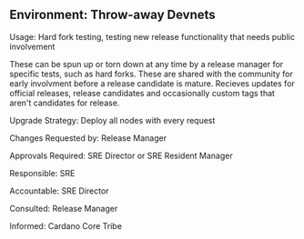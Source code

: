 ## Environment: Throw-away Devnets

Usage: Hard fork testing, testing new release functionality that needs public involvement

These can be spun up or torn down at any time by a release manager for specific tests, such as hard forks.
These are shared with the community for early involvment before a release candidate is mature.
Recieves updates for official releases, release candidates and occasionally custom tags that aren't candidates for release.

Upgrade Strategy: Deploy all nodes with every request

Changes Requested by: Release Manager

Approvals Required: SRE Director or SRE Resident Manager

Responsible: SRE

Accountable: SRE Director

Consulted: Release Manager

Informed: Cardano Core Tribe

